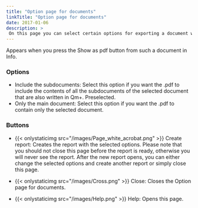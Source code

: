 ```yaml
---
title: "Option page for documents"
linkTitle: "Option page for documents"
date: 2017-01-06
description: >
 On this page you can select certain options for exporting a document written in Qm+ that has subdocuments of the same type.
---
```

Appears when you press the Show as pdf button from such a document in Info.

### Options

- Include the subdocuments: Select this option if you want the .pdf to include the contents of all the subdocuments of the selected document that are also written in Qm+. Preselected.
- Only the main document: Select this option if you want the .pdf to contain only the selected document.

### Buttons

- {{< onlystaticimg src="/images/Page_white_acrobat.png" >}} Create report: Creates the report with the selected options. Please note that you should not close this page before the report is ready, otherwise you will never see the report. After the new report opens, you can either change the selected options and create another report or simply close this page.

- {{< onlystaticimg src="/images/Cross.png" >}} Close: Closes the Option page for documents.

- {{< onlystaticimg src="/images/Help.png" >}} Help: Opens this page.
